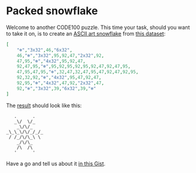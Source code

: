 # Packed snowflake

Welcome to another CODE100 puzzle. This time your task, should you want to take it on, is to create an [ASCII art snowflake](https://devrel.wearedevelopers.com/code100-puzzles/010-packedsnowflake/result.txt) from [this dataset](https://devrel.wearedevelopers.com/code100-puzzles/010-packedsnowflake/data.json):

```JSON
[
    "❄️","3x32",46,"6x32",
    46,"❄️","3x32",95,92,47,"2x32",92,
    47,95,"❄️","4x32",95,92,47,
    92,47,95,"❄️",95,92,95,92,95,92,47,92,47,95,
    47,95,47,95,"❄️",32,47,32,47,95,47,92,47,92,95,
    92,32,92,"❄️","4x32",95,47,92,47,
    92,95,"❄️","4x32",47,92,"2x32",47,
    92,"❄️","3x32",39,"6x32",39,"❄️"
]
```

The [result](https://devrel.wearedevelopers.com/code100-puzzles/010-packedsnowflake/result.txt) should look like this:


```
   .      .
   _\/  \/_
    _\/\/_
_\_\_\/\/_/_/_
 / /_/\/\_\ \
    _/\/\_
    /\  /\
   '      '
```

Have a go and tell us about it [in this Gist](https://gist.github.com/codepo8/8a3947ffdd18bf2eb9ab22b34d055272).
